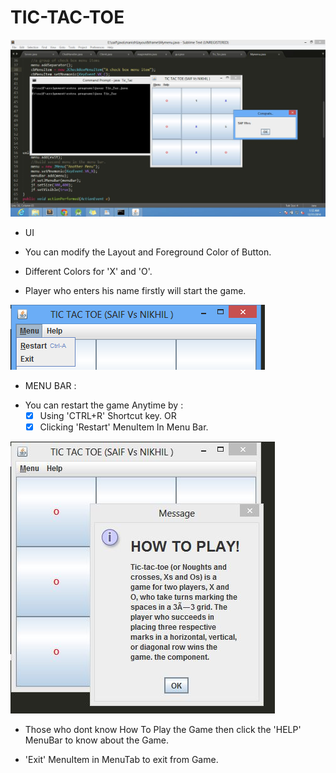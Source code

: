 TIC-TAC-TOE
===========

![Snap1](/image/win.JPG)

* UI
 - You can modify the Layout and Foreground Color of Button.
 
* Different Colors for 'X' and 'O'.

* Player who enters his name firstly will start the game.

![Snap2](/image/menubar.png)
* MENU BAR :
 - You can restart the game Anytime by :
    - [x] Using 'CTRL+R' Shortcut key. OR
    - [x] Clicking 'Restart' MenuItem In Menu Bar.
 
 ![Snap3](/image/help.JPG) 

 - Those who dont know How To Play the Game
    then click the 'HELP' MenuBar to know about the Game.
    
  - 'Exit'  MenuItem in MenuTab to exit from Game.
